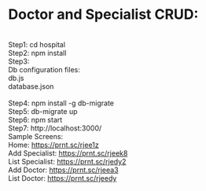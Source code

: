 # Doctor and Specialist CRUD:
<br>Step1: cd hospital
<br>Step2: npm install
<br>Step3: 
<br>Db configuration files:
<br>db.js
<br>database.json
<br>
<br>Step4: npm install -g db-migrate
<br>Step5: db-migrate up
<br>Step6: npm start
<br>Step7: http://localhost:3000/
<br>Sample Screens: 
<br>Home: https://prnt.sc/rjee1z
<br>Add Specialist: https://prnt.sc/rjeek8
<br>List Specialist: https://prnt.sc/rjedy2
<br>Add Doctor: https://prnt.sc/rjeea3
<br>List Doctor: https://prnt.sc/rjeedy

